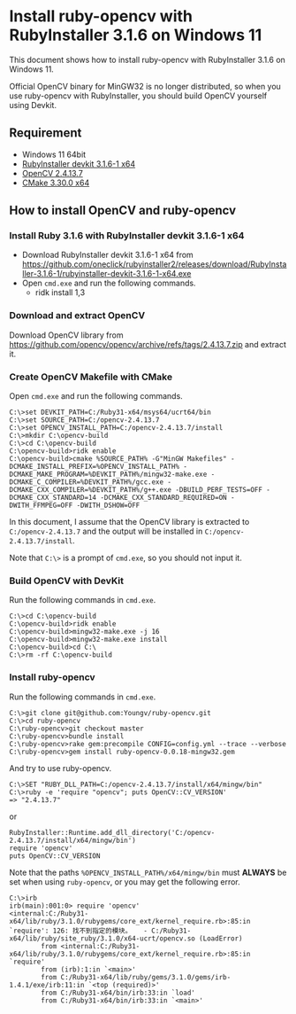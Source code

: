 # Install ruby-opencv with RubyInstaller 3.1.6 on Windows 11

This document shows how to install ruby-opencv with RubyInstaller 3.1.6 on Windows 11.

Official OpenCV binary for MinGW32 is no longer distributed, so when you use ruby-opencv with RubyInstaller, you should build OpenCV yourself using Devkit.


## Requirement
- Windows 11 64bit
- [RubyInstaller devkit 3.1.6-1 x64](https://github.com/oneclick/rubyinstaller2/releases/download/RubyInstaller-3.1.6-1/rubyinstaller-devkit-3.1.6-1-x64.exe)
- [OpenCV 2.4.13.7](https://github.com/opencv/opencv/archive/refs/tags/2.4.13.7.zip)
- [CMake 3.30.0 x64](https://github.com/Kitware/CMake/releases/download/v3.30.0/cmake-3.30.0-windows-x86_64.msi)


## How to install OpenCV and ruby-opencv
### Install Ruby 3.1.6 with RubyInstaller devkit 3.1.6-1 x64
- Download RubyInstaller devkit 3.1.6-1 x64 from https://github.com/oneclick/rubyinstaller2/releases/download/RubyInstaller-3.1.6-1/rubyinstaller-devkit-3.1.6-1-x64.exe
- Open ```cmd.exe``` and run the following commands.
  - ridk install 1,3

### Download and extract OpenCV

Download OpenCV library from https://github.com/opencv/opencv/archive/refs/tags/2.4.13.7.zip and extract it.

### Create OpenCV Makefile with CMake

Open ```cmd.exe``` and run the following commands.

```
C:\>set DEVKIT_PATH=C:/Ruby31-x64/msys64/ucrt64/bin
C:\>set SOURCE_PATH=C:/opencv-2.4.13.7
C:\>set OPENCV_INSTALL_PATH=C:/opencv-2.4.13.7/install
C:\>mkdir C:\opencv-build
C:\>cd C:\opencv-build
C:\opencv-build>ridk enable
C:\opencv-build>cmake %SOURCE_PATH% -G"MinGW Makefiles" -DCMAKE_INSTALL_PREFIX=%OPENCV_INSTALL_PATH% -DCMAKE_MAKE_PROGRAM=%DEVKIT_PATH%/mingw32-make.exe -DCMAKE_C_COMPILER=%DEVKIT_PATH%/gcc.exe -DCMAKE_CXX_COMPILER=%DEVKIT_PATH%/g++.exe -DBUILD_PERF_TESTS=OFF -DCMAKE_CXX_STANDARD=14 -DCMAKE_CXX_STANDARD_REQUIRED=ON -DWITH_FFMPEG=OFF -DWITH_DSHOW=OFF
```

In this document, I assume that the OpenCV library is extracted to ```C:/opencv-2.4.13.7``` and the output will be installed in ```C:/opencv-2.4.13.7/install```.

Note that ```C:\>``` is a prompt of ```cmd.exe```, so you should not input it.


### Build OpenCV with DevKit

Run the following commands in ```cmd.exe```.

```
C:\>cd C:\opencv-build
C:\opencv-build>ridk enable
C:\opencv-build>mingw32-make.exe -j 16
C:\opencv-build>mingw32-make.exe install
C:\opencv-build>cd C:\
C:\>rm -rf C:\opencv-build
```


### Install ruby-opencv

Run the following commands in ```cmd.exe```.

```
C:\>git clone git@github.com:Youngv/ruby-opencv.git
C:\>cd ruby-opencv
C:\ruby-opencv>git checkout master
C:\ruby-opencv>bundle install
C:\ruby-opencv>rake gem:precompile CONFIG=config.yml --trace --verbose
C:\ruby-opencv>gem install ruby-opencv-0.0.18-mingw32.gem
```

And try to use ruby-opencv.

```
C:\>SET "RUBY_DLL_PATH=C:/opencv-2.4.13.7/install/x64/mingw/bin"
C:\>ruby -e 'require "opencv"; puts OpenCV::CV_VERSION'
=> "2.4.13.7"
```

or

```
RubyInstaller::Runtime.add_dll_directory('C:/opencv-2.4.13.7/install/x64/mingw/bin')
require 'opencv'
puts OpenCV::CV_VERSION
```

Note that the paths ```%OPENCV_INSTALL_PATH%/x64/mingw/bin``` must **ALWAYS** be set when using ```ruby-opencv```, or you may get the following error.

```
C:\>irb
irb(main):001:0> require 'opencv'
<internal:C:/Ruby31-x64/lib/ruby/3.1.0/rubygems/core_ext/kernel_require.rb>:85:in `require': 126: 找不到指定的模块。   - C:/Ruby31-x64/lib/ruby/site_ruby/3.1.0/x64-ucrt/opencv.so (LoadError)
        from <internal:C:/Ruby31-x64/lib/ruby/3.1.0/rubygems/core_ext/kernel_require.rb>:85:in `require'
        from (irb):1:in `<main>'
        from C:/Ruby31-x64/lib/ruby/gems/3.1.0/gems/irb-1.4.1/exe/irb:11:in `<top (required)>'
        from C:/Ruby31-x64/bin/irb:33:in `load'
        from C:/Ruby31-x64/bin/irb:33:in `<main>'
```
